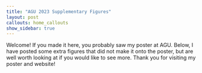 ```yaml
---
title: "AGU 2023 Supplementary Figures"
layout: post
callouts: home_callouts
show_sidebar: true
---
```


Welcome! If you made it here, you probably saw my poster at AGU. Below, I have posted some extra figures that did not make it onto the poster, but are
well worth looking at if you would like to see more. Thank you for visiting my poster and website!

